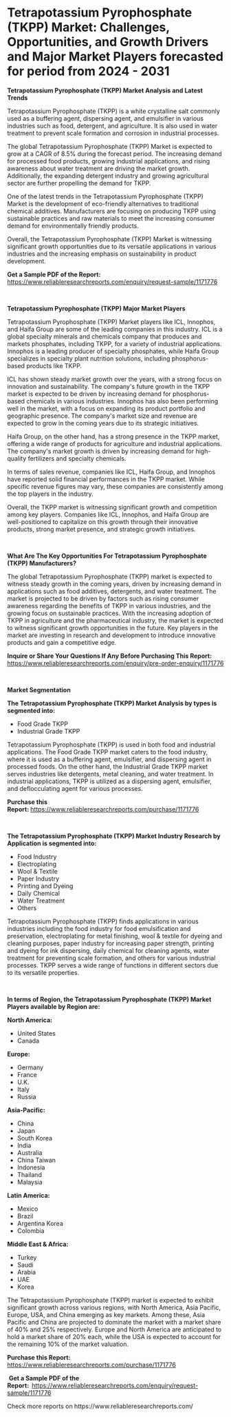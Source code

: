 <p><h1>Tetrapotassium Pyrophosphate (TKPP) Market: Challenges, Opportunities, and Growth Drivers and Major Market Players forecasted for period from 2024 - 2031</h1></p><p><strong>Tetrapotassium Pyrophosphate (TKPP) Market Analysis and Latest Trends</strong></p>
<p><p>Tetrapotassium Pyrophosphate (TKPP) is a white crystalline salt commonly used as a buffering agent, dispersing agent, and emulsifier in various industries such as food, detergent, and agriculture. It is also used in water treatment to prevent scale formation and corrosion in industrial processes.</p><p>The global Tetrapotassium Pyrophosphate (TKPP) Market is expected to grow at a CAGR of 8.5% during the forecast period. The increasing demand for processed food products, growing industrial applications, and rising awareness about water treatment are driving the market growth. Additionally, the expanding detergent industry and growing agricultural sector are further propelling the demand for TKPP.</p><p>One of the latest trends in the Tetrapotassium Pyrophosphate (TKPP) Market is the development of eco-friendly alternatives to traditional chemical additives. Manufacturers are focusing on producing TKPP using sustainable practices and raw materials to meet the increasing consumer demand for environmentally friendly products.</p><p>Overall, the Tetrapotassium Pyrophosphate (TKPP) Market is witnessing significant growth opportunities due to its versatile applications in various industries and the increasing emphasis on sustainability in product development.</p></p>
<p><strong>Get a Sample PDF of the Report:&nbsp;</strong> <a href="https://www.reliableresearchreports.com/enquiry/request-sample/1171776">https://www.reliableresearchreports.com/enquiry/request-sample/1171776</a></p>
<p>&nbsp;</p>
<p><strong>Tetrapotassium Pyrophosphate (TKPP) Major Market Players</strong></p>
<p><p>Tetrapotassium Pyrophosphate (TKPP) Market players like ICL, Innophos, and Haifa Group are some of the leading companies in this industry. ICL is a global specialty minerals and chemicals company that produces and markets phosphates, including TKPP, for a variety of industrial applications. Innophos is a leading producer of specialty phosphates, while Haifa Group specializes in specialty plant nutrition solutions, including phosphorus-based products like TKPP.</p><p>ICL has shown steady market growth over the years, with a strong focus on innovation and sustainability. The company's future growth in the TKPP market is expected to be driven by increasing demand for phosphorus-based chemicals in various industries. Innophos has also been performing well in the market, with a focus on expanding its product portfolio and geographic presence. The company's market size and revenue are expected to grow in the coming years due to its strategic initiatives.</p><p>Haifa Group, on the other hand, has a strong presence in the TKPP market, offering a wide range of products for agriculture and industrial applications. The company's market growth is driven by increasing demand for high-quality fertilizers and specialty chemicals.</p><p>In terms of sales revenue, companies like ICL, Haifa Group, and Innophos have reported solid financial performances in the TKPP market. While specific revenue figures may vary, these companies are consistently among the top players in the industry.</p><p>Overall, the TKPP market is witnessing significant growth and competition among key players. Companies like ICL, Innophos, and Haifa Group are well-positioned to capitalize on this growth through their innovative products, strong market presence, and strategic growth initiatives.</p></p>
<p>&nbsp;</p>
<p><strong>What Are The Key Opportunities For Tetrapotassium Pyrophosphate (TKPP) Manufacturers?</strong></p>
<p><p>The global Tetrapotassium Pyrophosphate (TKPP) market is expected to witness steady growth in the coming years, driven by increasing demand in applications such as food additives, detergents, and water treatment. The market is projected to be driven by factors such as rising consumer awareness regarding the benefits of TKPP in various industries, and the growing focus on sustainable practices. With the increasing adoption of TKPP in agriculture and the pharmaceutical industry, the market is expected to witness significant growth opportunities in the future. Key players in the market are investing in research and development to introduce innovative products and gain a competitive edge.</p></p>
<p><strong>Inquire or Share Your Questions If Any Before Purchasing This Report:</strong> <a href="https://www.reliableresearchreports.com/enquiry/pre-order-enquiry/1171776">https://www.reliableresearchreports.com/enquiry/pre-order-enquiry/1171776</a></p>
<p>&nbsp;</p>
<p><strong>Market Segmentation</strong></p>
<p><strong>The Tetrapotassium Pyrophosphate (TKPP) Market Analysis by types is segmented into:</strong></p>
<p><ul><li>Food Grade TKPP</li><li>Industrial Grade TKPP</li></ul></p>
<p><p>Tetrapotassium Pyrophosphate (TKPP) is used in both food and industrial applications. The Food Grade TKPP market caters to the food industry, where it is used as a buffering agent, emulsifier, and dispersing agent in processed foods. On the other hand, the Industrial Grade TKPP market serves industries like detergents, metal cleaning, and water treatment. In industrial applications, TKPP is utilized as a dispersing agent, emulsifier, and deflocculating agent for various processes.</p></p>
<p><strong>Purchase this Report:&nbsp;</strong><a href="https://www.reliableresearchreports.com/purchase/1171776">https://www.reliableresearchreports.com/purchase/1171776</a></p>
<p>&nbsp;</p>
<p><strong>The Tetrapotassium Pyrophosphate (TKPP) Market Industry Research by Application is segmented into:</strong></p>
<p><ul><li>Food Industry</li><li>Electroplating</li><li>Wool & Textile</li><li>Paper Industry</li><li>Printing and Dyeing</li><li>Daily Chemical</li><li>Water Treatment</li><li>Others</li></ul></p>
<p><p>Tetrapotassium Pyrophosphate (TKPP) finds applications in various industries including the food industry for food emulsification and preservation, electroplating for metal finishing, wool & textile for dyeing and cleaning purposes, paper industry for increasing paper strength, printing and dyeing for ink dispersing, daily chemical for cleaning agents, water treatment for preventing scale formation, and others for various industrial processes. TKPP serves a wide range of functions in different sectors due to its versatile properties.</p></p>
<p>&nbsp;</p>
<p><strong>In terms of Region, the Tetrapotassium Pyrophosphate (TKPP) Market Players available by Region are:</strong></p>
<p>
    <p> <strong> North America: </strong>
        <ul>
            <li>United States</li>
            <li>Canada</li>
        </ul>
        </p> 
    <p> <strong> Europe: </strong>
        <ul>
            <li>Germany</li>
            <li>France</li>
            <li>U.K.</li>
            <li>Italy</li>
            <li>Russia</li>
        </ul>
        </p> 
    <p> <strong> Asia-Pacific: </strong>
        <ul>
            <li>China</li>
            <li>Japan</li>
            <li>South Korea</li>
            <li>India</li>
            <li>Australia</li>
            <li>China Taiwan</li>
            <li>Indonesia</li>
            <li>Thailand</li>
            <li>Malaysia</li>
        </ul>
        </p> 
    <p> <strong> Latin America: </strong>
        <ul>
            <li>Mexico</li>
            <li>Brazil</li>
            <li>Argentina Korea</li>
            <li>Colombia</li>
        </ul>
        </p> 
    <p> <strong> Middle East & Africa: </strong>
        <ul>
            <li>Turkey</li>
            <li>Saudi</li>
            <li>Arabia</li>
            <li>UAE</li>
            <li>Korea</li>
        </ul>
    </p>
    </p>
<p><p>The Tetrapotassium Pyrophosphate (TKPP) market is expected to exhibit significant growth across various regions, with North America, Asia Pacific, Europe, USA, and China emerging as key markets. Among these, Asia Pacific and China are projected to dominate the market with a market share of 40% and 25% respectively. Europe and North America are anticipated to hold a market share of 20% each, while the USA is expected to account for the remaining 10% of the market valuation.</p></p>
<p><strong>Purchase this Report: </strong><a href="https://www.reliableresearchreports.com/purchase/1171776">https://www.reliableresearchreports.com/purchase/1171776</a></p>
<p>&nbsp;<strong>Get a Sample PDF of the Report:&nbsp;&nbsp;</strong><a href="https://www.reliableresearchreports.com/enquiry/request-sample/1171776">https://www.reliableresearchreports.com/enquiry/request-sample/1171776</a></p>
<p><strong></strong></p>
<p>Check more reports on https://www.reliableresearchreports.com/</p>